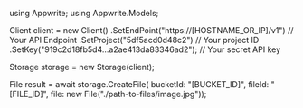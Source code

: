 using Appwrite;
using Appwrite.Models;

Client client = new Client()
    .SetEndPoint("https://[HOSTNAME_OR_IP]/v1") // Your API Endpoint
    .SetProject("5df5acd0d48c2") // Your project ID
    .SetKey("919c2d18fb5d4...a2ae413da83346ad2"); // Your secret API key

Storage storage = new Storage(client);

File result = await storage.CreateFile(
    bucketId: "[BUCKET_ID]",
    fileId: "[FILE_ID]",
    file: new File("./path-to-files/image.jpg"));